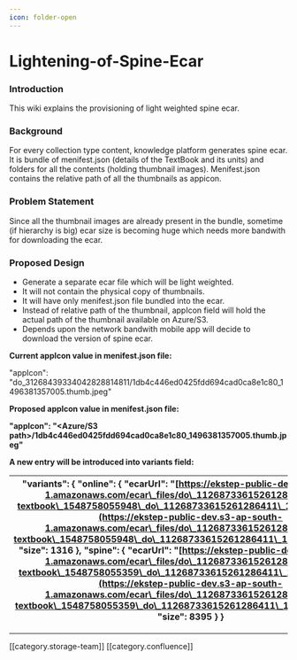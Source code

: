 ```yaml
---
icon: folder-open
---
```


# Lightening-of-Spine-Ecar

### Introduction

This wiki explains the provisioning of light weighted spine ecar.

### Background

For every collection type content, knowledge platform generates spine ecar. It is bundle of menifest.json (details of the TextBook and its units) and folders for all the contents (holding thumbnail images). Menifest.json contains the relative path of all the thumbnails as appicon.

### Problem Statement

Since all the thumbnail images are already present in the bundle, sometime (if hierarchy is big) ecar size is becoming huge which needs more bandwith for downloading the ecar.&#x20;

### Proposed Design

* Generate a separate ecar file which will be light weighted.
* It will not contain the physical copy of thumbnails.
* It will have only menifest.json file bundled into the ecar.
* Instead of relative path of the thumbnail, appIcon field will hold the actual path of the thumbnail available on Azure/S3.
* Depends upon the network bandwith mobile app will decide to download the version of spine ecar.

**Current appIcon value in menifest.json file:**

"appIcon": "do\_31268439334042828814811/1db4c446ed0425fdd694cad0ca8e1c80\_1496381357005.thumb.jpeg"

**Proposed appIcon value in menifest.json file:**

**"appIcon": "\<Azure/S3 path>/1db4c446ed0425fdd694cad0ca8e1c80\_1496381357005.thumb.jpeg"**

**A new entry will be introduced into variants field:**

| "variants": {      "online": {           "ecarUrl": "[https://ekstep-public-dev.s3-ap-south-1.amazonaws.com/ecar\_files/do\_11268733615261286411/test-textbook\_1548758055948\_do\_11268733615261286411\_12.0\_online.ecar](https://ekstep-public-dev.s3-ap-south-1.amazonaws.com/ecar\_files/do\_11268733615261286411/test-textbook\_1548758055948\_do\_11268733615261286411\_12.0\_online.ecar)",           "size": 1316      },      "spine": {           "ecarUrl": "[https://ekstep-public-dev.s3-ap-south-1.amazonaws.com/ecar\_files/do\_11268733615261286411/test-textbook\_1548758055359\_do\_11268733615261286411\_12.0\_spine.ecar](https://ekstep-public-dev.s3-ap-south-1.amazonaws.com/ecar\_files/do\_11268733615261286411/test-textbook\_1548758055359\_do\_11268733615261286411\_12.0\_spine.ecar)",           "size": 8395      } } |
| ----------------------------------------------------------------------------------------------------------------------------------------------------------------------------------------------------------------------------------------------------------------------------------------------------------------------------------------------------------------------------------------------------------------------------------------------------------------------------------------------------------------------------------------------------------------------------------------------------------------------------------------------------------------------------------------------------------------------------------------------------------------------------------------------------------------------------------------------------- |

***

\[\[category.storage-team]] \[\[category.confluence]]
